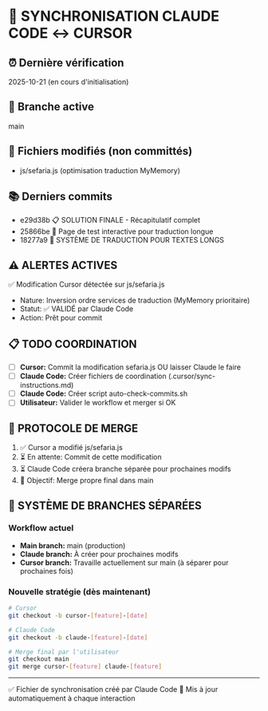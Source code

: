 # 🔄 SYNCHRONISATION CLAUDE CODE ↔ CURSOR

## ⏰ Dernière vérification
2025-10-21 (en cours d'initialisation)

## 📍 Branche active
main

## 📝 Fichiers modifiés (non committés)
- js/sefaria.js (optimisation traduction MyMemory)

## 📚 Derniers commits
- e29d38b 📋 SOLUTION FINALE - Récapitulatif complet
- 25866be 🧪 Page de test interactive pour traduction longue
- 18277a9 🚀 SYSTÈME DE TRADUCTION POUR TEXTES LONGS

## ⚠️ ALERTES ACTIVES
✅ Modification Cursor détectée sur js/sefaria.js
- Nature: Inversion ordre services de traduction (MyMemory prioritaire)
- Statut: ✅ VALIDÉ par Claude Code
- Action: Prêt pour commit

## 📋 TODO COORDINATION
- [ ] **Cursor:** Commit la modification sefaria.js OU laisser Claude le faire
- [ ] **Claude Code:** Créer fichiers de coordination (.cursor/sync-instructions.md)
- [ ] **Claude Code:** Créer script auto-check-commits.sh
- [ ] **Utilisateur:** Valider le workflow et merger si OK

## 🚦 PROTOCOLE DE MERGE
1. ✅ Cursor a modifié js/sefaria.js
2. ⏳ En attente: Commit de cette modification
3. ⏳ Claude Code créera branche séparée pour prochaines modifs
4. 🎯 Objectif: Merge propre final dans main

## 🎯 SYSTÈME DE BRANCHES SÉPARÉES

### Workflow actuel
- **Main branch:** main (production)
- **Claude branch:** À créer pour prochaines modifs
- **Cursor branch:** Travaille actuellement sur main (à séparer pour prochaines fois)

### Nouvelle stratégie (dès maintenant)
```bash
# Cursor
git checkout -b cursor-[feature]-[date]

# Claude Code
git checkout -b claude-[feature]-[date]

# Merge final par l'utilisateur
git checkout main
git merge cursor-[feature] claude-[feature]
```

---
✅ Fichier de synchronisation créé par Claude Code
🔄 Mis à jour automatiquement à chaque interaction
